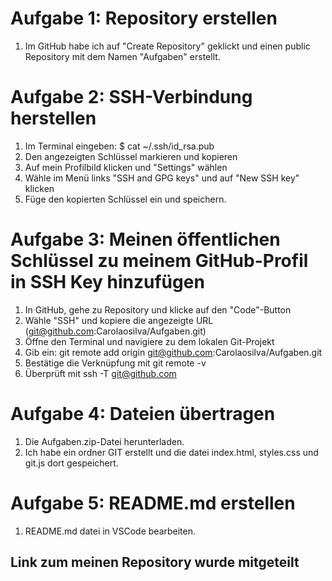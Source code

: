 # Aufgabe 1: Repository erstellen
1. Im GitHub habe ich auf "Create Repository" geklickt und einen public Repository mit dem Namen "Aufgaben" erstellt.

# Aufgabe 2: SSH-Verbindung herstellen
1.  Im Terminal eingeben: $ cat ~/.ssh/id_rsa.pub
2.  Den angezeigten Schlüssel markieren und kopieren
3.  Auf mein Profilbild klicken und "Settings" wählen
4.  Wähle im Menü links "SSH and GPG keys" und auf "New SSH key" klicken
5.  Füge den kopierten Schlüssel ein und speichern.

# Aufgabe 3: Meinen öffentlichen Schlüssel zu meinem GitHub-Profil in SSH Key hinzufügen
1. In GitHub, gehe zu Repository und klicke auf den "Code"-Button
2. Wähle "SSH" und kopiere die angezeigte URL (git@github.com:Carolaosilva/Aufgaben.git) 
3. Öffne den Terminal und navigiere zu dem lokalen Git-Projekt
4. Gib ein: git remote add origin git@github.com:Carolaosilva/Aufgaben.git
5. Bestätige die Verknüpfung mit git remote -v
6. Überprüft mit ssh -T git@github.com

# Aufgabe 4: Dateien übertragen
1. Die Aufgaben.zip-Datei herunterladen.
2. Ich habe ein ordner GIT erstellt und die datei index.html, styles.css und git.js dort gespeichert.

# Aufgabe 5: README.md erstellen
1. README.md datei in VSCode bearbeiten.

## Link zum meinen Repository wurde mitgeteilt 
